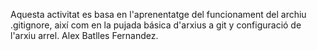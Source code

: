 Aquesta activitat es basa en l'aprenentatge del funcionament del archiu .gitignore, així com en la pujada básica d'arxius a git y configuració de l'arxiu arrel.
Alex Batlles Fernandez.
